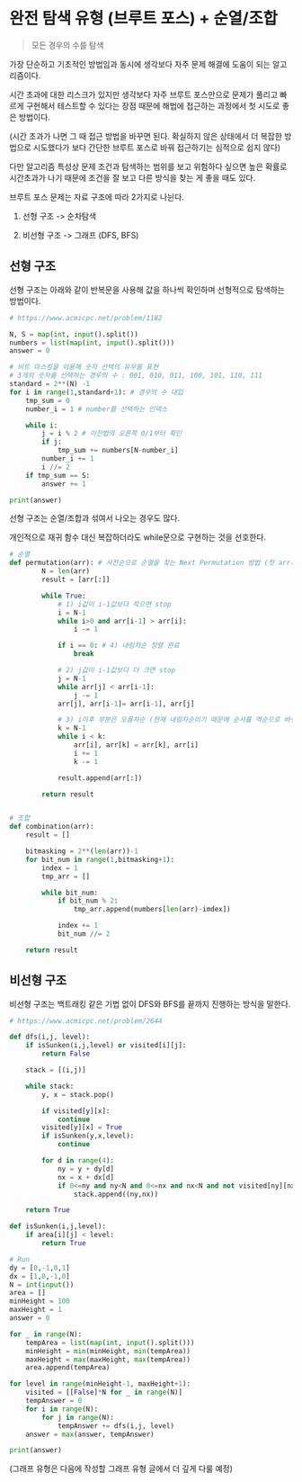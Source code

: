 # 완전 탐색 유형 (브루트 포스) + 순열/조합

> 모든 경우의 수를 탐색

가장 단순하고 기초적인 방법임과 동시에 생각보다 자주 문제 해결에 도움이 되는 알고리즘이다.

시간 초과에 대한 리스크가 있지만 생각보다 자주 브루트 포스만으로 문제가 풀리고 빠르게 구현해서 테스트할 수 있다는 장점 때문에 해법에 접근하는 과정에서 첫 시도로 좋은 방법이다.

(시간 초과가 나면 그 때 접근 방법을 바꾸면 된다. 확실하지 않은 상태에서 더 복잡한 방법으로 시도했다가 보다 간단한 브루트 포스로 바꿔 접근하기는 심적으로 쉽지 않다)



다만 알고리즘 특성상 문제 조건과 탐색하는 범위를 보고 위험하다 싶으면 높은 확률로 시간초과가 나기 때문에 조건을 잘 보고 다른 방식을 찾는 게 좋을 때도 있다.



브루트 포스 문제는 자료 구조에 따라 2가지로 나뉜다.

1. 선형 구조 -> 순차탐색

2. 비선형 구조 -> 그래프 (DFS, BFS)



## 선형 구조

선형 구조는 아래와 같이 반복문을 사용해 값을 하나씩 확인하며 선형적으로 탐색하는 방법이다.

```python
# https://www.acmicpc.net/problem/1182

N, S = map(int, input().split())
numbers = list(map(int, input().split()))
answer = 0

# 비트 마스킹을 이용해 숫자 선택의 유무를 표현
# 3개의 숫자를 선택하는 경우의 수 : 001, 010, 011, 100, 101, 110, 111
standard = 2**(N) -1
for i in range(1,standard+1): # 경우의 수 대입
    tmp_sum = 0
    number_i = 1 # number를 선택하는 인덱스

    while i:
        j = i % 2 # 이진법의 오른쪽 0/1부터 확인
        if j:
            tmp_sum += numbers[N-number_i]
        number_i += 1
        i //= 2
    if tmp_sum == S:
        answer += 1

print(answer)
```

선형 구조는 순열/조합과 섞여서 나오는 경우도 많다.

개인적으로 재귀 함수 대신 복잡하더라도 while문으로 구현하는 것을 선호한다.

```python
# 순열
def permutation(arr): # 사전순으로 순열을 찾는 Next Permutation 방법 (첫 arr가 사전순이어야 한다)
        N = len(arr)
        result = [arr[:]]

        while True:
            # 1) i값이 i-1값보다 작으면 stop 
            i = N-1
            while i>0 and arr[i-1] > arr[i]:
                i -= 1

            if i == 0: # 4) 내림차순 정렬 완료
                break

            # 2) j값이 i-1값보다 더 크면 stop
            j = N-1
            while arr[j] < arr[i-1]:
                j -= 1
            arr[j], arr[i-1]= arr[i-1], arr[j]

            # 3) i이후 부분은 오름차순 (현재 내림차순이기 때문에 순서를 역순으로 바꿔줌)
            k = N-1
            while i < k:
                arr[i], arr[k] = arr[k], arr[i]
                i += 1
                k -= 1

            result.append(arr[:])

        return result


# 조합
def combination(arr):
    result = []

    bitmasking = 2**(len(arr))-1
    for bit_num in range(1,bitmasking+1):
        index = 1
        tmp_arr = []

        while bit_num:
            if bit_num % 2:
                tmp_arr.append(numbers[len(arr)-imdex])

            index += 1
            bit_num //= 2

    return result
```



## 비선형 구조

비선형 구조는 백트래킹 같은 기법 없이 DFS와 BFS를 끝까지 진행하는 방식을 말한다.

```python
# https://www.acmicpc.net/problem/2644

def dfs(i,j, level):
    if isSunken(i,j,level) or visited[i][j]:
        return False

    stack = [(i,j)]

    while stack:
        y, x = stack.pop()

        if visited[y][x]:
            continue
        visited[y][x] = True
        if isSunken(y,x,level):
            continue

        for d in range(4):
            ny = y + dy[d]
            nx = x + dx[d]
            if 0<=ny and ny<N and 0<=nx and nx<N and not visited[ny][nx]:
                stack.append((ny,nx))

    return True

def isSunken(i,j,level):
    if area[i][j] < level:
        return True

# Run
dy = [0,-1,0,1]
dx = [1,0,-1,0]
N = int(input())
area = []
minHeight = 100
maxHeight = 1
answer = 0

for _ in range(N):
    tempArea = list(map(int, input().split()))
    minHeight = min(minHeight, min(tempArea))
    maxHeight = max(maxHeight, max(tempArea))
    area.append(tempArea)

for level in range(minHeight-1, maxHeight+1):
    visited = [[False]*N for _ in range(N)]
    tempAnswer = 0
    for i in range(N):
        for j in range(N):
            tempAnswer += dfs(i,j, level)
    answer = max(answer, tempAnswer)

print(answer)
```

(그래프 유형은 다음에 작성할 그래프 유형 글에서 더 깊게 다룰 예정)
